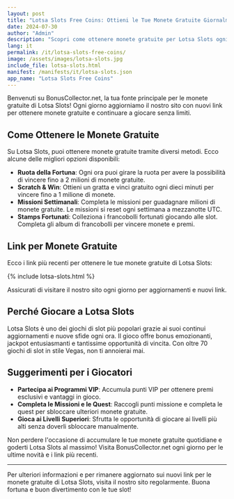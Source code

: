 ```yaml
---
layout: post
title: "Lotsa Slots Free Coins: Ottieni le Tue Monete Gratuite Giornalmente"
date: 2024-07-30
author: "Admin"
description: "Scopri come ottenere monete gratuite per Lotsa Slots ogni giorno e goditi l'esperienza di gioco senza spendere un centesimo!"
lang: it
permalink: /it/lotsa-slots-free-coins/
image: /assets/images/lotsa-slots.jpg
include_file: lotsa-slots.html
manifest: /manifests/it/lotsa-slots.json
app_name: "Lotsa Slots Free Coins"
---
```


Benvenuti su BonusCollector.net, la tua fonte principale per le monete gratuite di Lotsa Slots! Ogni giorno aggiorniamo il nostro sito con nuovi link per ottenere monete gratuite e continuare a giocare senza limiti.

## Come Ottenere le Monete Gratuite

Su Lotsa Slots, puoi ottenere monete gratuite tramite diversi metodi. Ecco alcune delle migliori opzioni disponibili:

- **Ruota della Fortuna**: Ogni ora puoi girare la ruota per avere la possibilità di vincere fino a 2 milioni di monete gratuite.
- **Scratch & Win**: Ottieni un gratta e vinci gratuito ogni dieci minuti per vincere fino a 1 milione di monete.
- **Missioni Settimanali**: Completa le missioni per guadagnare milioni di monete gratuite. Le missioni si reset ogni settimana a mezzanotte UTC.
- **Stamps Fortunati**: Colleziona i francobolli fortunati giocando alle slot. Completa gli album di francobolli per vincere monete e premi.

## Link per Monete Gratuite

Ecco i link più recenti per ottenere le tue monete gratuite di Lotsa Slots:

{% include lotsa-slots.html %}

Assicurati di visitare il nostro sito ogni giorno per aggiornamenti e nuovi link.

## Perché Giocare a Lotsa Slots

Lotsa Slots è uno dei giochi di slot più popolari grazie ai suoi continui aggiornamenti e nuove sfide ogni ora. Il gioco offre bonus emozionanti, jackpot entusiasmanti e tantissime opportunità di vincita. Con oltre 70 giochi di slot in stile Vegas, non ti annoierai mai.

## Suggerimenti per i Giocatori

- **Partecipa ai Programmi VIP**: Accumula punti VIP per ottenere premi esclusivi e vantaggi in gioco.
- **Completa le Missioni e le Quest**: Raccogli punti missione e completa le quest per sbloccare ulteriori monete gratuite.
- **Gioca ai Livelli Superiori**: Sfrutta le opportunità di giocare ai livelli più alti senza doverli sbloccare manualmente.

Non perdere l'occasione di accumulare le tue monete gratuite quotidiane e goderti Lotsa Slots al massimo! Visita BonusCollector.net ogni giorno per le ultime novità e i link più recenti.

---

Per ulteriori informazioni e per rimanere aggiornato sui nuovi link per le monete gratuite di Lotsa Slots, visita il nostro sito regolarmente. Buona fortuna e buon divertimento con le tue slot!